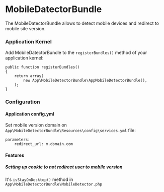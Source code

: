 # MobileDatectorBundle

The MobileDatectorBundle allows to detect mobile devices and redirect to mobile site version.

### Application Kernel

Add MobileDatectorBundle to the `registerBundles()` method of your application kernel:

    public function registerBundles()
    {
        return array(
            new App\MobileDetectorBundle\AppMobileDetectorBundle(),
        );
    }

### Configuration

#### Application config.yml

Set mobile version domain on `App\MobileDetectorBundle\Resources\config\services.yml` file:

    parameters:
        redirect_url: m.domain.com

#### Features

##### Setting up cookie to not redirect user to mobile version

It's `isStayOnDesktop()` method in `App\MobileDetectorBundle\MobileDetector.php`